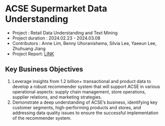 # ACSE Supermarket Data Understanding

* Project : Retail Data Understanding and Text Mining
* Project duration : 2024.02.23 - 2024.03.08
* Contributors : Anne Lim, Benny Uhoranishema, Silvia Lee, Yaeeun Lee, Zhuhuang Jiang
* Project Report: [LINK](https://github.com/haydenlee914/retail-data-analysis/blob/main/AI%26ML%20at%20Scale%20Project%201%20Report.pdf)


Key Business Objectives
-------------
1. Leverage insights from 1.2 billion+ transactional and product data to develop a robust recommender system that will support ACSE in various operational aspects: supply chain management, store operations, supplier relations, and marketing strategies. 
2. Demonstrate a deep understanding of ACSE’s business, identifying key customer segments, high-performing products and stores, and addressing data quality issues to ensure the successful implementation of the recommender system.
